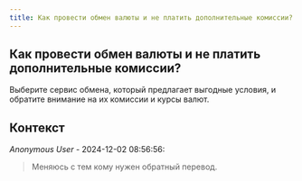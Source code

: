 ```yaml
---
title: Как провести обмен валюты и не платить дополнительные комиссии?
---
```


## Как провести обмен валюты и не платить дополнительные комиссии?

Выберите сервис обмена, который предлагает выгодные условия, и обратите внимание на их комиссии и курсы валют.

## Контекст

_Anonymous User_ - 2024-12-02 08:56:56:

> Меняюсь с тем кому нужен обратный перевод.
